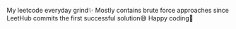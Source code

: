 My leetcode everyday grind✨
Mostly contains brute force approaches since LeetHub commits the first successful solution😅
Happy coding🎇
